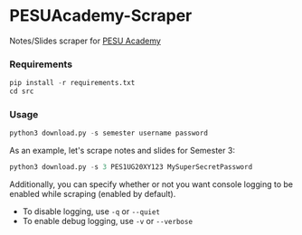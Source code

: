 
PESUAcademy-Scraper
=====================

Notes/Slides scraper for [PESU Academy](https://www.pesuacademy.com)

### Requirements
```py
pip install -r requirements.txt
cd src
```

### Usage
```py
python3 download.py -s semester username password
```

As an example, let's scrape notes and slides for Semester 3:

```py
python3 download.py -s 3 PES1UG20XY123 MySuperSecretPassword
```

Additionally, you can specify whether or not you want console logging to be enabled while scraping (enabled by default).
- To disable logging, use `-q` or `--quiet`
- To enable debug logging, use `-v` or `--verbose`
